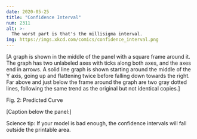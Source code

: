 ```yaml
---
date: 2020-05-25
title: "Confidence Interval"
num: 2311
alt: >-
  The worst part is that's the millisigma interval.
img: https://imgs.xkcd.com/comics/confidence_interval.png
---
```

[A graph is shown in the middle of the panel with a square frame around it. The graph has two unlabeled axes with ticks along both axes, and the axes end in arrows. A solid line graph is shown starting around the middle of the Y axis, going up and flattening twice before falling down towards the right. Far above and just below the frame around the graph are two gray dotted lines, following the same trend as the original but not identical copies.]

Fig. 2: Predicted Curve

[Caption below the panel:]

Science tip: If your model is bad enough, the confidence intervals will fall outside the printable area.
